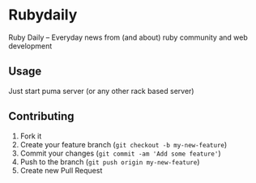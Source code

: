 # Rubydaily

Ruby Daily – Everyday news from (and about) ruby community and web development

## Usage

Just start puma server (or any other rack based server)

## Contributing

1. Fork it
2. Create your feature branch (`git checkout -b my-new-feature`)
3. Commit your changes (`git commit -am 'Add some feature'`)
4. Push to the branch (`git push origin my-new-feature`)
5. Create new Pull Request
